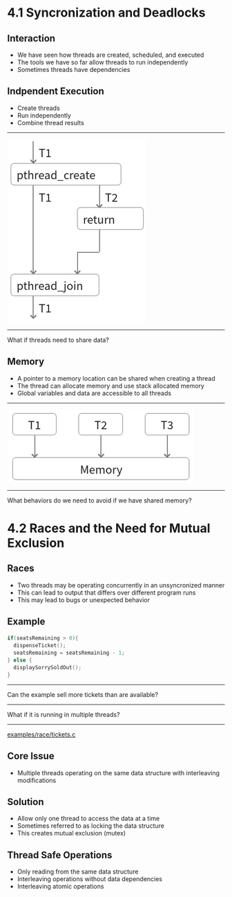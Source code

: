 4.1 Syncronization and Deadlocks
================================

Interaction
-----------

- We have seen how threads are created, scheduled, and executed
- The tools we have so far allow threads to run independently
- Sometimes threads have dependencies

Indpendent Execution
--------------------

- Create threads
- Run independently
- Combine thread results

---

![pthread_join example](media/pthread-join.png)

---

What if threads need to share data?

Memory
------

- A pointer to a memory location can be shared when creating a thread
- The thread can allocate memory and use stack allocated memory
- Global variables and data are accessible to all threads

---

![Shared memory](media/shared-memory.png)

---

What behaviors do we need to avoid if we have shared memory?

4.2 Races and the Need for Mutual Exclusion
===========================================

Races
-----

- Two threads may be operating concurrently in an unsyncronized manner
- This can lead to output that differs over different program runs
- This may lead to bugs or unexpected behavior

Example
-------

```c
if(seatsRemaining > 0){
  dispenseTicket();
  seatsRemaining = seatsRemaining - 1;
} else {
  displaySorrySoldOut();
}
```

---

Can the example sell more tickets than are available?

---

What if it is running in multiple threads?

---

[examples/race/tickets.c](../examples/race/tickets.c)

Core Issue
----------

- Multiple threads operating on the same data structure with interleaving modifications

Solution
--------

- Allow only one thread to access the data at a time
- Sometimes referred to as locking the data structure
- This creates mutual exclusion (mutex)

Thread Safe Operations
---------------

- Only reading from the same data structure
- Interleaving operations without data dependencies
- Interleaving atomic operations
